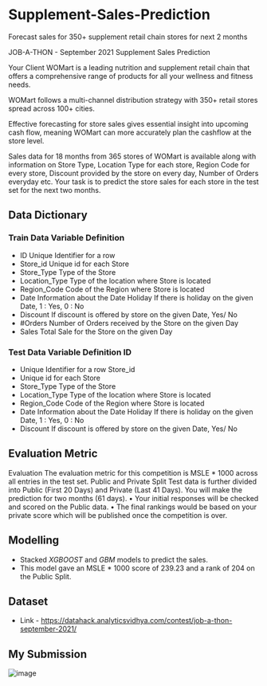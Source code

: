 # Supplement-Sales-Prediction
Forecast sales for 350+ supplement retail chain stores for next 2 months

JOB-A-THON - September 2021 Supplement Sales Prediction

Your Client WOMart is a leading nutrition and supplement retail chain that offers a comprehensive range of products for all your wellness and fitness needs.

WOMart follows a multi-channel distribution strategy with 350+ retail stores spread across 100+ cities.

Effective forecasting for store sales gives essential insight into upcoming cash flow, meaning WOMart can more accurately plan the cashflow at the store level.

Sales data for 18 months from 365 stores of WOMart is available along with information on Store Type, Location Type for each store, Region Code for every store, Discount provided by the store on every day, Number of Orders everyday etc. Your task is to predict the store sales for each store in the test set for the next two months. 
## Data Dictionary 
### Train Data Variable Definition 
* ID Unique Identifier for a row 
* Store_id Unique id for each Store 
* Store_Type Type of the Store 
* Location_Type Type of the location where Store is located 
* Region_Code Code of the Region where Store is located 
* Date Information about the Date Holiday If there is holiday on the given Date, 1 : Yes, 0 : No 
* Discount If discount is offered by store on the given Date, Yes/ No 
* #Orders Number of Orders received by the Store on the given Day 
* Sales Total Sale for the Store on the given Day

### Test Data Variable Definition ID 
* Unique Identifier for a row Store_id 
* Unique id for each Store 
* Store_Type Type of the Store 
* Location_Type Type of the location where Store is located 
* Region_Code Code of the Region where Store is located 
* Date Information about the Date Holiday If there is holiday on the given Date, 1 : Yes, 0 : No 
* Discount If discount is offered by store on the given Date, Yes/ No

## Evaluation Metric

Evaluation The evaluation metric for this competition is MSLE * 1000 across all entries in the test set. Public and Private Split Test data is further divided into Public (First 20 Days) and Private (Last 41 Days). You will make the prediction for two months (61 days). • Your initial responses will be checked and scored on the Public data. • The final rankings would be based on your private score which will be published once the competition is over.

## Modelling
* Stacked *XGBOOST* and *GBM* models to predict the sales.
* This model gave an MSLE * 1000 score of 239.23 and a rank of 204 on the Public Split.

## Dataset
* Link - https://datahack.analyticsvidhya.com/contest/job-a-thon-september-2021/
## My Submission
![image](https://user-images.githubusercontent.com/70736177/135471278-396728c6-0383-448b-99a8-b4c67f94a038.png)

